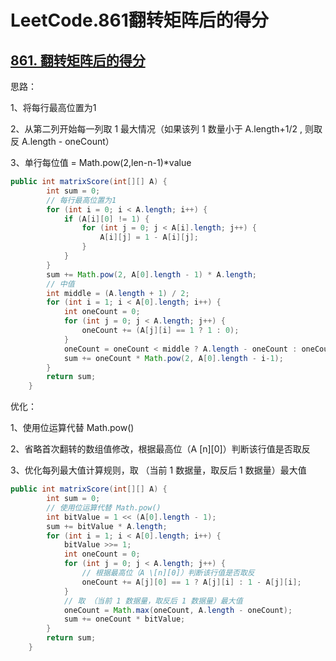 # LeetCode.861翻转矩阵后的得分

## [861. 翻转矩阵后的得分](https://leetcode-cn.com/problems/score-after-flipping-matrix/)

思路：

1、将每行最高位置为1

2、从第二列开始每一列取 1 最大情况（如果该列 1 数量小于 A.length+1/2 , 则取反 A.length - oneCount）

3、单行每位值 =  Math.pow(2,len-n-1)*value 

```java
public int matrixScore(int[][] A) {
        int sum = 0;
        // 每行最高位置为1
        for (int i = 0; i < A.length; i++) {
            if (A[i][0] != 1) {
                for (int j = 0; j < A[i].length; j++) {
                    A[i][j] = 1 - A[i][j];
                }
            }
        }
        sum += Math.pow(2, A[0].length - 1) * A.length;
        // 中值
        int middle = (A.length + 1) / 2;
        for (int i = 1; i < A[0].length; i++) {
            int oneCount = 0;
            for (int j = 0; j < A.length; j++) {
                oneCount += (A[j][i] == 1 ? 1 : 0);
            }
            oneCount = oneCount < middle ? A.length - oneCount : oneCount;
            sum += oneCount * Math.pow(2, A[0].length - i-1);
        }
        return sum;
    }
```

优化：

1、使用位运算代替 Math.pow()

2、省略首次翻转的数组值修改，根据最高位（A \[n][0]）判断该行值是否取反

3、优化每列最大值计算规则，取 （当前 1 数据量，取反后 1 数据量）最大值

```java
public int matrixScore(int[][] A) {
        int sum = 0;
    	// 使用位运算代替 Math.pow()
        int bitValue = 1 << (A[0].length - 1);
        sum += bitValue * A.length;
        for (int i = 1; i < A[0].length; i++) {
            bitValue >>= 1;
            int oneCount = 0;
            for (int j = 0; j < A.length; j++) {
                // 根据最高位（A \[n][0]）判断该行值是否取反
                oneCount += A[j][0] == 1 ? A[j][i] : 1 - A[j][i];
            }
            // 取 （当前 1 数据量，取反后 1 数据量）最大值
            oneCount = Math.max(oneCount, A.length - oneCount);
            sum += oneCount * bitValue;
        }
        return sum;
    }
```

